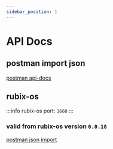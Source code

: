 ```yaml
---
sidebar_position: 1
---
```


# API Docs

## postman import json

[postman api-docs](https://api.postman.com/collections/666859-6bce0560-065c-496e-9047-0dd41d765558?access_key=PMAT-01H079RP9T09YXRSZ74C8NY0JV)


## rubix-os

:::info
rubix-os port: `1660`
:::


### valid from rubix-os version `0.0.18`

[postman json import](https://learning.postman.com/docs/getting-started/importing-and-exporting-data/)